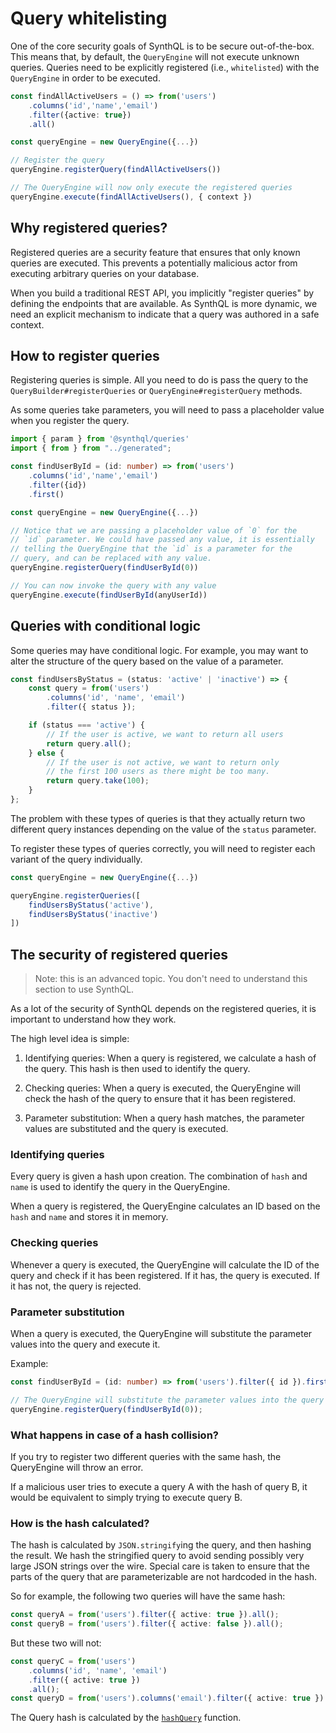 # Query whitelisting

One of the core security goals of SynthQL is to be secure out-of-the-box. This means that, by default, the `QueryEngine` will not execute unknown queries. Queries need to be explicitly registered (i.e., `whitelisted`) with the `QueryEngine` in order to be executed.

```ts
const findAllActiveUsers = () => from('users')
    .columns('id','name','email')
    .filter({active: true})
    .all()

const queryEngine = new QueryEngine({...})

// Register the query
queryEngine.registerQuery(findAllActiveUsers())

// The QueryEngine will now only execute the registered queries
queryEngine.execute(findAllActiveUsers(), { context })
```

## Why registered queries?

Registered queries are a security feature that ensures that only known queries are executed. This prevents a potentially malicious actor from executing arbitrary queries on your database.

When you build a traditional REST API, you implicitly "register queries" by defining the endpoints that are available. As SynthQL is more dynamic, we need an explicit mechanism to indicate that a query was authored in a safe context.

## How to register queries

Registering queries is simple. All you need to do is pass the query to the `QueryBuilder#registerQueries` or `QueryEngine#registerQuery` methods.

As some queries take parameters, you will need to pass a placeholder value when you register the query.

```ts
import { param } from '@synthql/queries'
import { from } from "../generated";

const findUserById = (id: number) => from('users')
    .columns('id','name','email')
    .filter({id})
    .first()

const queryEngine = new QueryEngine({...})

// Notice that we are passing a placeholder value of `0` for the
// `id` parameter. We could have passed any value, it is essentially
// telling the QueryEngine that the `id` is a parameter for the
// query, and can be replaced with any value.
queryEngine.registerQuery(findUserById(0))

// You can now invoke the query with any value
queryEngine.execute(findUserById(anyUserId))
```

## Queries with conditional logic

Some queries may have conditional logic. For example, you may want to alter the structure of the query based on the value of a parameter.

```ts
const findUsersByStatus = (status: 'active' | 'inactive') => {
    const query = from('users')
        .columns('id', 'name', 'email')
        .filter({ status });

    if (status === 'active') {
        // If the user is active, we want to return all users
        return query.all();
    } else {
        // If the user is not active, we want to return only
        // the first 100 users as there might be too many.
        return query.take(100);
    }
};
```

The problem with these types of queries is that they actually return two different query instances depending on the value of the `status` parameter.

To register these types of queries correctly, you will need to register each variant of the query individually.

```ts
const queryEngine = new QueryEngine({...})

queryEngine.registerQueries([
    findUsersByStatus('active'),
    findUsersByStatus('inactive')
])
```

## The security of registered queries

> Note: this is an advanced topic. You don't need to understand this section to use SynthQL.

As a lot of the security of SynthQL depends on the registered queries, it is important to understand how they work.

The high level idea is simple:

1.  Identifying queries: When a query is registered, we calculate a hash of the query. This hash is then used to identify the query.

2.  Checking queries: When a query is executed, the QueryEngine will check the hash of the query to ensure that it has been registered.

3.  Parameter substitution: When a query hash matches, the parameter values are substituted and the query is executed.

### Identifying queries

Every query is given a hash upon creation. The combination of `hash` and `name` is used to identify the query in the QueryEngine.

When a query is registered, the QueryEngine calculates an ID based on the `hash` and `name` and stores it in memory.

### Checking queries

Whenever a query is executed, the QueryEngine will calculate the ID of the query and check if it has been registered. If it has, the query is executed. If it has not, the query is rejected.

### Parameter substitution

When a query is executed, the QueryEngine will substitute the parameter values into the query and execute it.

Example:

```ts
const findUserById = (id: number) => from('users').filter({ id }).first();

// The QueryEngine will substitute the parameter values into the query and execute it.
queryEngine.registerQuery(findUserById(0));
```

### What happens in case of a hash collision?

If you try to register two different queries with the same hash, the QueryEngine will throw an error.

If a malicious user tries to execute a query A with the hash of query B, it would be equivalent to simply trying to execute query B.

### How is the hash calculated?

The hash is calculated by `JSON.stringify`ing the query, and then hashing the result. We hash the stringified query to avoid sending possibly very large JSON strings over the wire. Special care is taken to ensure that the parts of the query that are parameterizable are not hardcoded in the hash.

So for example, the following two queries will have the same hash:

```ts
const queryA = from('users').filter({ active: true }).all();
const queryB = from('users').filter({ active: false }).all();
```

But these two will not:

```ts
const queryC = from('users')
    .columns('id', 'name', 'email')
    .filter({ active: true })
    .all();
const queryD = from('users').columns('email').filter({ active: true }).all();
```

The Query hash is calculated by the [`hashQuery`](https://github.com/synthql/SynthQL/blob/master/packages/queries/src/util/hashQuery.ts#L9) function.
